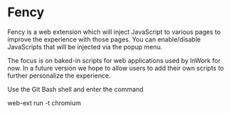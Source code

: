# Fency

Fency is a web extension which will inject JavaScript to various pages to improve the experience with those pages.
You can enable/disable JavaScripts that will be injected via the popup menu.

The focus is on baked-in scripts for web applications used by InWork for now.
In a future version we hope to allow users to add their own scripts to further personalize the experience.

Use the Git Bash shell and enter the command

web-ext run -t chromium
